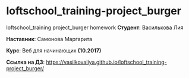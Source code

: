 # loftschool_training-project_burger
loftschool_training project_burger homework
**Студент**: Василькова Лия

**Наставник**: Самонова Маргарита

**Курс**: Веб для начинающих **(10.2017)**

**Ccылка на ДЗ**: https://vasilkovaliya.github.io/loftschool_training-project_burger/
